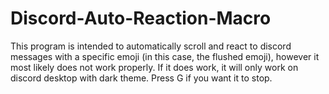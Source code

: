 # Discord-Auto-Reaction-Macro

This program is intended to automatically scroll and react to discord messages with a specific emoji (in this case, the flushed emoji), however it most likely does not work properly.
If it does work, it will only work on discord desktop with dark theme. 
Press G if you want it to stop.
